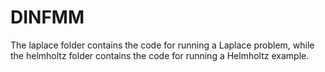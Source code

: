 # DINFMM

The laplace folder contains the code for running a Laplace problem, while the helmholtz folder contains the code for running a Helmholtz example.
